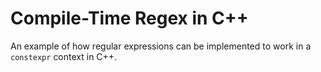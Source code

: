 # Compile-Time Regex in C++

An example of how regular expressions can be implemented to work 
in a `constexpr` context in C++.
